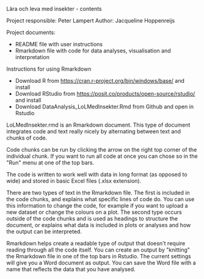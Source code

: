 Lära och leva med insekter - contents

Project responsible: Peter Lampert
Author: Jacqueline Hoppenreijs

Project documents: 
- README file with user instructions
- Rmarkdown file with code for data analyses, visualisation and interpretation

Instructions for using Rmarkdown
- Download R from https://cran.r-project.org/bin/windows/base/ and install
- Download RStudio from https://posit.co/products/open-source/rstudio/ and install
- Download DataAnalysis_LoLMedInsekter.Rmd from Github and open in Rstudio


LoLMedInsekter.rmd is an Rmarkdown document. This type of document integrates code and text really nicely by alternating between text and chunks of code. 

Code chunks can be run by clicking the arrow on the right top corner of the individual chunk. 
If you want to run all code at once you can chose so in the "Run" menu at one of the top bars.

The code is written to work well with data in long format (as opposed to wide) and stored in basic Excel files (.xlsx extension). 

There are two types of text in the Rmarkdown file. The first is included in the code chunks, and explains what specific lines of code do. 
You can use this information to change the code, for example if you want to upload a new dataset or change the colours on a plot. 
The second type occurs outside of the code chunks and is used as headings to structure the document, 
or explains what data is included in plots or analyses and how the output can be interpreted. 

Rmarkdown helps create a readable type of output that doesn't require reading through all the code itself. 
You can create an output by "knitting" the Rmarkdown file in one of the top bars in Rstudio. 
The current settings will give you a Word document as output.
You can save the Word file with a name that reflects the data that you have analysed.